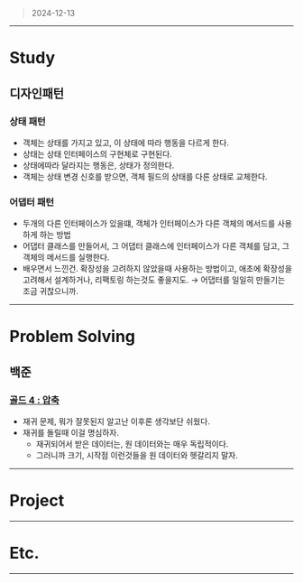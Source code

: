 > 2024-12-13
> 

---

# Study

## 디자인패턴

### 상태 패턴

- 객체는 상태를 가지고 있고, 이 상태에 따라 행동을 다르게 한다.
- 상태는 상태 인터페이스의 구현체로 구현된다.
- 상태에따라 달라지는 행동은, 상태가 정의한다.
- 객체는 상태 변경 신호를 받으면, 객체 필드의 상태를 다른 상태로 교체한다.

### 어댑터 패턴

- 두개의 다른 인터페이스가 있을떄, 객체가 인터페이스가 다른 객체의 메서드를 사용하게 하는 방법
- 어댑터 클래스를 만들어서, 그 어댑터 클래스에 인터페이스가 다른 객체를 담고, 그 객체의 메서드를 실행한다.
- 배우면서 느낀건. 확장성을 고려하지 않았을때 사용하는 방법이고, 애초에 확장성을 고려해서 설계하거나, 리팩토링 하는것도 좋을지도. → 어댑터를 일일히 만들기는 조금 귀찮으니까.

---

# Problem Solving

## 백준

### [골드 4 : 압축](https://www.acmicpc.net/problem/1662)

- 재귀 문제, 뭐가 잘못된지 알고난 이후론 생각보단 쉬웠다.
- 재귀를 돌릴때 이걸 명심하자.
    - 재귀되어서 받은 데이터는, 원 데이터와는 매우 독립적이다.
    - 그러니까 크기, 시작점 이런것들을 원 데이터와 헷갈리지 말자.

---

# Project

---

# Etc.

---

